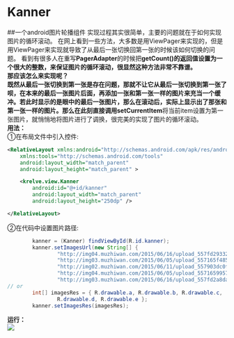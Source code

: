 ﻿# Kanner
##一个android图片轮播组件
实现过程其实很简单，主要的问题就在于如何实现图片的循环滚动。
在网上看到一些方法，大多数是用ViewPager来实现的，但是用ViewPager来实现就导致了从最后一张切换回第一张的时候该如何切换的问题。
看到有很多人在重写**PagerAdapter**的时候把**getCount()**的返回值设置为一个很大的整数，来保证图片的循环滚动，很显然这种方法非常不靠谱。  
**那应该怎么来实现呢？**  
既然从最后一张切换到第一张是存在问题，那就不让它从最后一张切换到第一张了呗，在本来的最后一张图片后面，再添加一张和第一张一样的图片来充当一个缓冲。若此时显示的是眼中的最后一张图片，那么在滚动后，实际上显示出了那张和第一张一样的图片。那么在此刻直接调用**setCurrentItem**将当前item设置为第一张图片，就悄悄地将图片进行了调换，很完美的实现了图片的循环滚动。  
**用法：**  
①在布局文件中引入控件:
```xml
<RelativeLayout xmlns:android="http://schemas.android.com/apk/res/android"
    xmlns:tools="http://schemas.android.com/tools"
    android:layout_width="match_parent"
    android:layout_height="match_parent" >

    <krelve.view.Kanner
        android:id="@+id/kanner"
        android:layout_width="match_parent"
        android:layout_height="250dp" />

</RelativeLayout>
```
②在代码中设置图片路径:
```java
		kanner = (Kanner) findViewById(R.id.kanner);
		kanner.setImagesUrl(new String[] {
				"http://img04.muzhiwan.com/2015/06/16/upload_557fd293326f5.jpg",
				"http://img03.muzhiwan.com/2015/06/05/upload_557165f4850cf.png",
				"http://img02.muzhiwan.com/2015/06/11/upload_557903dc0f165.jpg",
				"http://img04.muzhiwan.com/2015/06/05/upload_5571659957d90.png",
				"http://img03.muzhiwan.com/2015/06/16/upload_557fd2a8da7a3.jpg" });
// or
		int[] imagesRes = { R.drawable.a, R.drawable.b, R.drawable.c,
				R.drawable.d, R.drawable.e };
		kanner.setImagesRes(imagesRes);
```
**运行：**  
![](http://7xjs0n.com1.z0.glb.clouddn.com/kanner.gif)

